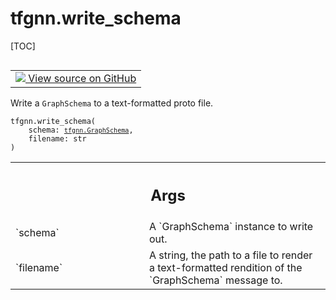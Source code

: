 # tfgnn.write_schema

[TOC]

<!-- Insert buttons and diff -->

<table class="tfo-notebook-buttons tfo-api nocontent" align="left">
<td>
  <a target="_blank" href="https://github.com/tensorflow/gnn/tree/master/tensorflow_gnn/graph/schema_utils.py#L55-L64">
    <img src="https://www.tensorflow.org/images/GitHub-Mark-32px.png" />
    View source on GitHub
  </a>
</td>
</table>

Write a `GraphSchema` to a text-formatted proto file.

<pre class="devsite-click-to-copy prettyprint lang-py tfo-signature-link">
<code>tfgnn.write_schema(
    schema: <a href="../tfgnn/GraphSchema.md"><code>tfgnn.GraphSchema</code></a>,
    filename: str
)
</code></pre>



<!-- Placeholder for "Used in" -->


<!-- Tabular view -->
 <table class="responsive fixed orange">
<colgroup><col width="214px"><col></colgroup>
<tr><th colspan="2"><h2 class="add-link">Args</h2></th></tr>

<tr>
<td>
`schema`<a id="schema"></a>
</td>
<td>
A `GraphSchema` instance to write out.
</td>
</tr><tr>
<td>
`filename`<a id="filename"></a>
</td>
<td>
A string, the path to a file to render a text-formatted rendition
of the `GraphSchema` message to.
</td>
</tr>
</table>
